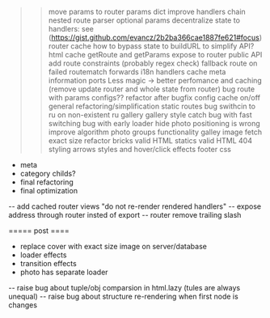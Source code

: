 >> move params to router
>> params dict
>> improve handlers chain
>> nested route parser
>> optional params
>> decentralize state to handlers: see (https://gist.github.com/evancz/2b2ba366cae1887fe621#focus)
>> router cache
>> how to bypass state to buildURL to simplify API?
>> html cache
>> getRoute and getParams expose to router public API
>> add route constraints (probably regex check)
>> fallback route on failed routematch
>> forwards
>> i18n
>> handlers cache
>> meta information ports
>> Less magic -> better perfomance and caching (remove update router and whole state from router)
>> bug route with params
>> configs??
>> refactor after bugfix
>> config cache on/off
>> general refactoring/simplification
>> static routes
>> bug swithcin to ru on non-existent ru gallery
>> gallery style catch
>> bug with fast switching
>> bug with early loader hide
>> photo positioning is wrong
>> improve algorithm
>> photo groups functionality
>> galley image fetch exact size
>> refactor bricks
>> valid HTML statics
>> valid HTML 404
>> styling
>> arrows styles and hover/click effects
>> footer css

- meta
- category childs?
- final refactoring
- final optimization

-- add cached router views "do not re-render rendered handlers"
-- expose address through router insted of export
-- router remove trailing slash

===== post ====
- replace cover with exact size image on server/database
- loader effects
- transition effects
- photo has separate loader

-- raise bug about tuple/obj comparsion in html.lazy (tules are always unequal)
-- raise bug about structure re-rendering when first node is changes
